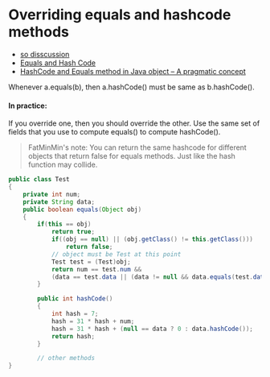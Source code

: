 # Overriding equals and hashcode methods
* [so disscussion](http://stackoverflow.com/questions/27581/what-issues-should-be-considered-when-overriding-equals-and-hashcode-in-java)
* [Equals and Hash Code](http://www.javaranch.com/journal/2002/10/equalhash.html)
* [HashCode and Equals method in Java object – A pragmatic concept](http://www.javaworld.com/article/2074996/hashcode-and-equals-method-in-java-object---a-pragmatic-concept.html)

Whenever a.equals(b), then a.hashCode() must be same as b.hashCode().

#### In practice:
If you override one, then you should override the other. Use the same set of fields that you use to compute equals() to compute hashCode().

> FatMinMin's note: You can return the same hashcode for different objects that return false for equals methods. Just like the hash function may collide.

```java
public class Test
{
	private int num;
	private String data;
	public boolean equals(Object obj)
	{
		if(this == obj)
			return true;
			if((obj == null) || (obj.getClass() != this.getClass()))
				return false;
			// object must be Test at this point
			Test test = (Test)obj;
			return num == test.num &&
			(data == test.data || (data != null && data.equals(test.data)));
		}

		public int hashCode()
		{
			int hash = 7;
			hash = 31 * hash + num;
			hash = 31 * hash + (null == data ? 0 : data.hashCode());
			return hash;
		}

		// other methods
}
```

